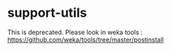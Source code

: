 # support-utils

This is deprecated. Please look in weka tools : https://github.com/weka/tools/tree/master/postinstall
